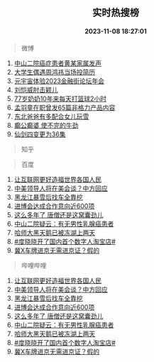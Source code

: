 <div align="center"><h2>实时热搜榜</h2><h4>2023-11-08 18:27:01</h4></div>

> 微博  

1. [中山二院癌症患者黄某家属发声](https://s.weibo.com/weibo?q=%23%E4%B8%AD%E5%B1%B1%E4%BA%8C%E9%99%A2%E7%99%8C%E7%97%87%E6%82%A3%E8%80%85%E9%BB%84%E6%9F%90%E5%AE%B6%E5%B1%9E%E5%8F%91%E5%A3%B0%23&t=31&band_rank=1&Refer=top)<br />
2. [大学生偶遇周鸿祎当场投简历](https://s.weibo.com/weibo?q=%23%E5%A4%A7%E5%AD%A6%E7%94%9F%E5%81%B6%E9%81%87%E5%91%A8%E9%B8%BF%E7%A5%8E%E5%BD%93%E5%9C%BA%E6%8A%95%E7%AE%80%E5%8E%86%23&t=31&band_rank=2&Refer=top)<br />
3. [元宇宙体验2023金融街论坛年会](https://s.weibo.com/weibo?q=%23%E5%85%83%E5%AE%87%E5%AE%99%E4%BD%93%E9%AA%8C2023%E9%87%91%E8%9E%8D%E8%A1%97%E8%AE%BA%E5%9D%9B%E5%B9%B4%E4%BC%9A%23&t=31&band_rank=3&Refer=top)<br />
4. [刘恺威肘击颖儿](https://s.weibo.com/weibo?q=%E5%88%98%E6%81%BA%E5%A8%81%E8%82%98%E5%87%BB%E9%A2%96%E5%84%BF&t=31&band_rank=4&Refer=top)<br />
5. [77岁奶奶10年来每天打篮球2小时](https://s.weibo.com/weibo?q=%2377%E5%B2%81%E5%A5%B6%E5%A5%B610%E5%B9%B4%E6%9D%A5%E6%AF%8F%E5%A4%A9%E6%89%93%E7%AF%AE%E7%90%832%E5%B0%8F%E6%97%B6%23&t=31&band_rank=5&Refer=top)<br />
6. [孟羽童在职曾发65篇非格力产品内容](https://s.weibo.com/weibo?q=%23%E5%AD%9F%E7%BE%BD%E7%AB%A5%E5%9C%A8%E8%81%8C%E6%9B%BE%E5%8F%9165%E7%AF%87%E9%9D%9E%E6%A0%BC%E5%8A%9B%E4%BA%A7%E5%93%81%E5%86%85%E5%AE%B9%23&t=31&band_rank=6&Refer=top)<br />
7. [东北爸爸有多配合女儿玩雪](https://s.weibo.com/weibo?q=%23%E4%B8%9C%E5%8C%97%E7%88%B8%E7%88%B8%E6%9C%89%E5%A4%9A%E9%85%8D%E5%90%88%E5%A5%B3%E5%84%BF%E7%8E%A9%E9%9B%AA%23&t=31&band_rank=7&Refer=top)<br />
8. [癫公癫婆 使不完的牛劲](https://s.weibo.com/weibo?q=%E7%99%AB%E5%85%AC%E7%99%AB%E5%A9%86%20%E4%BD%BF%E4%B8%8D%E5%AE%8C%E7%9A%84%E7%89%9B%E5%8A%B2&t=31&band_rank=8&Refer=top)<br />
9. [仙剑四变更为36集](https://s.weibo.com/weibo?q=%23%E4%BB%99%E5%89%91%E5%9B%9B%E5%8F%98%E6%9B%B4%E4%B8%BA36%E9%9B%86%23&t=31&band_rank=9&Refer=top)<br />

> 知乎  


> 百度  

1. [让互联网更好造福世界各国人民](https://www.baidu.com/s?wd=%E8%AE%A9%E4%BA%92%E8%81%94%E7%BD%91%E6%9B%B4%E5%A5%BD%E9%80%A0%E7%A6%8F%E4%B8%96%E7%95%8C%E5%90%84%E5%9B%BD%E4%BA%BA%E6%B0%91&sa=fyb_news&rsv_dl=fyb_news)<br />
2. [中美领导人将在美会谈？中方回应](https://www.baidu.com/s?wd=%E4%B8%AD%E7%BE%8E%E9%A2%86%E5%AF%BC%E4%BA%BA%E5%B0%86%E5%9C%A8%E7%BE%8E%E4%BC%9A%E8%B0%88%EF%BC%9F%E4%B8%AD%E6%96%B9%E5%9B%9E%E5%BA%94&sa=fyb_news&rsv_dl=fyb_news)<br />
3. [黑龙江暴雪后找车全靠挖](https://www.baidu.com/s?wd=%E9%BB%91%E9%BE%99%E6%B1%9F%E6%9A%B4%E9%9B%AA%E5%90%8E%E6%89%BE%E8%BD%A6%E5%85%A8%E9%9D%A0%E6%8C%96&sa=fyb_news&rsv_dl=fyb_news)<br />
4. [进博会达成合作意向近600项](https://www.baidu.com/s?wd=%E8%BF%9B%E5%8D%9A%E4%BC%9A%E8%BE%BE%E6%88%90%E5%90%88%E4%BD%9C%E6%84%8F%E5%90%91%E8%BF%91600%E9%A1%B9&sa=fyb_news&rsv_dl=fyb_news)<br />
5. [这么多年了 唐僧还是这窝囊劲儿](https://www.baidu.com/s?wd=%E8%BF%99%E4%B9%88%E5%A4%9A%E5%B9%B4%E4%BA%86+%E5%94%90%E5%83%A7%E8%BF%98%E6%98%AF%E8%BF%99%E7%AA%9D%E5%9B%8A%E5%8A%B2%E5%84%BF&sa=fyb_news&rsv_dl=fyb_news)<br />
6. [中山二院疑云：有无男性乳腺癌患者](https://www.baidu.com/s?wd=%E4%B8%AD%E5%B1%B1%E4%BA%8C%E9%99%A2%E7%96%91%E4%BA%91%EF%BC%9A%E6%9C%89%E6%97%A0%E7%94%B7%E6%80%A7%E4%B9%B3%E8%85%BA%E7%99%8C%E6%82%A3%E8%80%85&sa=fyb_news&rsv_dl=fyb_news)<br />
7. [哈师大黑天鹅已被冻湖上两天](https://www.baidu.com/s?wd=%E5%93%88%E5%B8%88%E5%A4%A7%E9%BB%91%E5%A4%A9%E9%B9%85%E5%B7%B2%E8%A2%AB%E5%86%BB%E6%B9%96%E4%B8%8A%E4%B8%A4%E5%A4%A9&sa=fyb_news&rsv_dl=fyb_news)<br />
8. [#度晓晓开了国内首个数字人淘宝店#](https://www.baidu.com/s?wd=%23%E5%BA%A6%E6%99%93%E6%99%93%E5%BC%80%E4%BA%86%E5%9B%BD%E5%86%85%E9%A6%96%E4%B8%AA%E6%95%B0%E5%AD%97%E4%BA%BA%E6%B7%98%E5%AE%9D%E5%BA%97%23&sa=fyb_news&rsv_dl=fyb_news)<br />
9. [冀X车牌进京无需进京证？假的](https://www.baidu.com/s?wd=%E5%86%80X%E8%BD%A6%E7%89%8C%E8%BF%9B%E4%BA%AC%E6%97%A0%E9%9C%80%E8%BF%9B%E4%BA%AC%E8%AF%81%EF%BC%9F%E5%81%87%E7%9A%84&sa=fyb_news&rsv_dl=fyb_news)<br />

> 哔哩哔哩  

1. [让互联网更好造福世界各国人民](https://www.baidu.com/s?wd=%E8%AE%A9%E4%BA%92%E8%81%94%E7%BD%91%E6%9B%B4%E5%A5%BD%E9%80%A0%E7%A6%8F%E4%B8%96%E7%95%8C%E5%90%84%E5%9B%BD%E4%BA%BA%E6%B0%91&sa=fyb_news&rsv_dl=fyb_news)<br />
2. [中美领导人将在美会谈？中方回应](https://www.baidu.com/s?wd=%E4%B8%AD%E7%BE%8E%E9%A2%86%E5%AF%BC%E4%BA%BA%E5%B0%86%E5%9C%A8%E7%BE%8E%E4%BC%9A%E8%B0%88%EF%BC%9F%E4%B8%AD%E6%96%B9%E5%9B%9E%E5%BA%94&sa=fyb_news&rsv_dl=fyb_news)<br />
3. [黑龙江暴雪后找车全靠挖](https://www.baidu.com/s?wd=%E9%BB%91%E9%BE%99%E6%B1%9F%E6%9A%B4%E9%9B%AA%E5%90%8E%E6%89%BE%E8%BD%A6%E5%85%A8%E9%9D%A0%E6%8C%96&sa=fyb_news&rsv_dl=fyb_news)<br />
4. [进博会达成合作意向近600项](https://www.baidu.com/s?wd=%E8%BF%9B%E5%8D%9A%E4%BC%9A%E8%BE%BE%E6%88%90%E5%90%88%E4%BD%9C%E6%84%8F%E5%90%91%E8%BF%91600%E9%A1%B9&sa=fyb_news&rsv_dl=fyb_news)<br />
5. [这么多年了 唐僧还是这窝囊劲儿](https://www.baidu.com/s?wd=%E8%BF%99%E4%B9%88%E5%A4%9A%E5%B9%B4%E4%BA%86+%E5%94%90%E5%83%A7%E8%BF%98%E6%98%AF%E8%BF%99%E7%AA%9D%E5%9B%8A%E5%8A%B2%E5%84%BF&sa=fyb_news&rsv_dl=fyb_news)<br />
6. [中山二院疑云：有无男性乳腺癌患者](https://www.baidu.com/s?wd=%E4%B8%AD%E5%B1%B1%E4%BA%8C%E9%99%A2%E7%96%91%E4%BA%91%EF%BC%9A%E6%9C%89%E6%97%A0%E7%94%B7%E6%80%A7%E4%B9%B3%E8%85%BA%E7%99%8C%E6%82%A3%E8%80%85&sa=fyb_news&rsv_dl=fyb_news)<br />
7. [哈师大黑天鹅已被冻湖上两天](https://www.baidu.com/s?wd=%E5%93%88%E5%B8%88%E5%A4%A7%E9%BB%91%E5%A4%A9%E9%B9%85%E5%B7%B2%E8%A2%AB%E5%86%BB%E6%B9%96%E4%B8%8A%E4%B8%A4%E5%A4%A9&sa=fyb_news&rsv_dl=fyb_news)<br />
8. [#度晓晓开了国内首个数字人淘宝店#](https://www.baidu.com/s?wd=%23%E5%BA%A6%E6%99%93%E6%99%93%E5%BC%80%E4%BA%86%E5%9B%BD%E5%86%85%E9%A6%96%E4%B8%AA%E6%95%B0%E5%AD%97%E4%BA%BA%E6%B7%98%E5%AE%9D%E5%BA%97%23&sa=fyb_news&rsv_dl=fyb_news)<br />
9. [冀X车牌进京无需进京证？假的](https://www.baidu.com/s?wd=%E5%86%80X%E8%BD%A6%E7%89%8C%E8%BF%9B%E4%BA%AC%E6%97%A0%E9%9C%80%E8%BF%9B%E4%BA%AC%E8%AF%81%EF%BC%9F%E5%81%87%E7%9A%84&sa=fyb_news&rsv_dl=fyb_news)<br />

